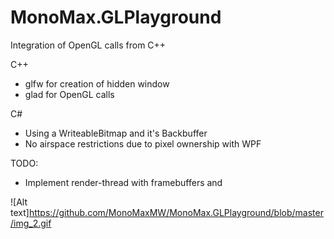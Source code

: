 # MonoMax.GLPlayground

Integration of OpenGL calls from C++

C++
- glfw for creation of hidden window
- glad for OpenGL calls

C#
- Using a WriteableBitmap and it's Backbuffer
- No airspace restrictions due to pixel ownership with WPF

TODO:
- Implement render-thread with framebuffers and 

![Alt text]https://github.com/MonoMaxMW/MonoMax.GLPlayground/blob/master/img_2.gif
